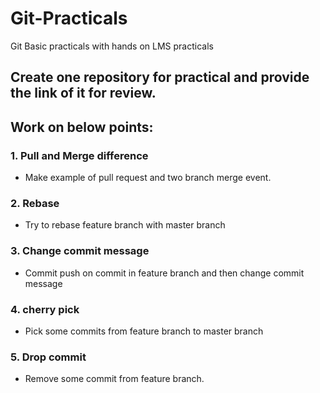 # Git-Practicals
Git Basic practicals with hands on LMS practicals

## Create one repository for practical and provide the link of it for review.

## Work on below points:

### 1. Pull and Merge difference

- Make example of pull request and two branch merge event.

### 2. Rebase

- Try to rebase feature branch with master branch 

### 3. Change commit message

- Commit push on commit in feature branch and then change commit message

### 4. cherry pick

- Pick some commits from feature branch to master branch

### 5. Drop commit

- Remove some commit from feature branch.
